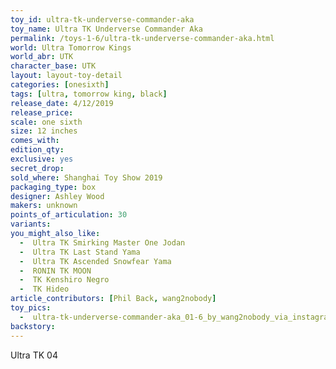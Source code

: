 ```yaml
---
toy_id: ultra-tk-underverse-commander-aka
toy_name: Ultra TK Underverse Commander Aka
permalink: /toys-1-6/ultra-tk-underverse-commander-aka.html
world: Ultra Tomorrow Kings
world_abr: UTK
character_base: UTK
layout: layout-toy-detail
categories: [onesixth]
tags: [ultra, tomorrow king, black]
release_date: 4/12/2019
release_price: 
scale: one sixth
size: 12 inches
comes_with: 
edition_qty: 
exclusive: yes
secret_drop:
sold_where: Shanghai Toy Show 2019
packaging_type: box
designer: Ashley Wood
makers: unknown
points_of_articulation: 30
variants: 
you_might_also_like:
  -  Ultra TK Smirking Master One Jodan
  -  Ultra TK Last Stand Yama
  -  Ultra TK Ascended Snowfear Yama
  -  RONIN TK MOON
  -  TK Kenshiro Negro
  -  TK Hideo  
article_contributors: [Phil Back, wang2nobody]
toy_pics:
  -  ultra-tk-underverse-commander-aka_01-6_by_wang2nobody_via_instagram.jpg
backstory: 
---
```

Ultra TK 04
